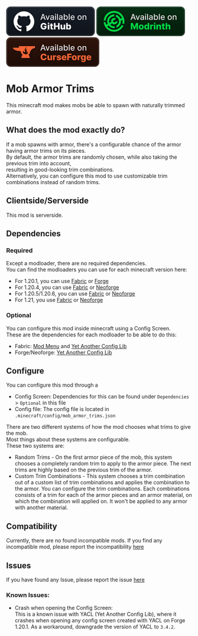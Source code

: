 [![GitHub](https://github.com/intergrav/devins-badges/raw/2dc967fc44dc73850eee42c133a55c8ffc5e30cb/assets/cozy/available/github_vector.svg)](https://github.com/Imajo24I/Mob-Armor-Trims)
[![Modrinth](https://github.com/intergrav/devins-badges/raw/2dc967fc44dc73850eee42c133a55c8ffc5e30cb/assets/cozy/available/modrinth_vector.svg)](https://modrinth.com/mod/mob-armor-trims)
[![CurseForge](https://github.com/intergrav/devins-badges/raw/2dc967fc44dc73850eee42c133a55c8ffc5e30cb/assets/cozy/available/curseforge_vector.svg)](https://www.curseforge.com/minecraft/mc-mods/mob-armor-trims)

# Mob Armor Trims

This minecraft mod makes mobs be able to spawn with naturally trimmed armor.

## What does the mod exactly do?

If a mob spawns with armor, there's a configurable chance of the armor having armor trims on its pieces.  
By default, the armor trims are randomly chosen, while also taking the previous trim into account,  
resulting in good-looking trim combinations.  
Alternatively, you can configure this mod to use customizable trim combinations instead of random trims.

## Clientside/Serverside

This mod is serverside.

## Dependencies

### Required

Except a modloader, there are no required dependencies.  
You can find the modloaders you can use for each minecraft version here:

- For 1.20.1, you can use [Fabric](https://fabricmc.net/)
  or [Forge](https://files.minecraftforge.net/net/minecraftforge/forge/)
- For 1.20.4, you can use [Fabric](https://fabricmc.net/) or [Neoforge](https://neoforged.net/)
- For 1.20.5/1.20.6, you can use [Fabric](https://fabricmc.net/) or [Neoforge](https://neoforged.net/)
- For 1.21, you use [Fabric](https://fabricmc.net/) or [Neoforge](https://neoforged.net/)

### Optional

You can configure this mod inside minecraft using a Config Screen.  
These are the dependencies for each modloader to be able to do this:

- Fabric: [Mod Menu](https://modrinth.com/mod/modmenu) and [Yet Another Config Lib](https://modrinth.com/mod/yacl)
- Forge/Neoforge: [Yet Another Config Lib](https://modrinth.com/mod/yacl)

## Configure

You can configure this mod through a

- Config Screen: Dependencies for this can be found under `Dependencies` > `Optional` in this file
- Config file: The config file is located in `.minecraft/config/mob_armor_trims.json`

There are two different systems of how the mod chooses what trims to give the mob.  
Most things about these systems are configurable.  
These two systems are:

- Random Trims - On the first armor piece of the mob, this system chooses a completely random trim to apply to the armor
  piece. The next trims are highly based on the previous trim of the armor.
- Custom Trim Combinations - This system chooses a trim combination out of a custom list of trim combinations and
  applies the combination to the armor. You can configure the trim combinations. Each combinations consists of a trim
  for each of the armor pieces and an armor material, on which the combination will applied on. It won't be applied to
  any armor with another material.

## Compatibility

Currently, there are no found incompatible mods.
If you find any incompatible mod, please report
the
incompatibility [here](https://github.com/Imajo24I/Mob-Armor-Trims/issues/new?assignees=&labels=incompatibility&projects=&template=incompatibility.yml)

## Issues

If you have found any Issue, please report
the
issue [here](https://github.com/Imajo24I/Mob-Armor-Trims/issues/new?assignees=&labels=bug&projects=&template=bug_report.yml)

### Known Issues:

- Crash when opening the Config Screen:  
  This is a known issue with YACL (Yet Another Config Lib), where it crashes when opening any config screen created with
  YACL on Forge 1.20.1.
  As a workaround, downgrade the version of YACL to `3.4.2`.
